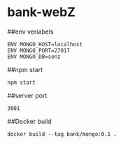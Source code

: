 # bank-webZ

##env veriabels 
```
ENV MONGO_HOST=localhost
ENV MONGO_PORT=27017
ENV MONGO_DB=senz
```

##npm start
```
npm start
```

##server port
```
3001
```
##Docker build
```
docker build --tag bank/mongo:0.1 .

```

